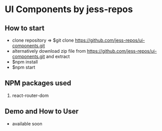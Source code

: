 # UI Components by jess-repos

## How to start

- clone repository => $git clone https://github.com/jess-repos/ui-components.git
- alternatively download zip file from https://github.com/jess-repos/ui-components.git and extract
- $npm install
- $npm start

## NPM packages used

1. react-router-dom

## Demo and How to User

- available soon
